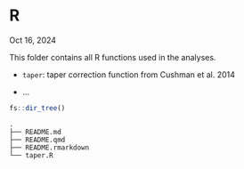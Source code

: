 # R

Oct 16, 2024

This folder contains all R functions used in the analyses.

- `taper`: taper correction function from Cushman et al. 2014

- …

``` r
fs::dir_tree()
```

    .
    ├── README.md
    ├── README.qmd
    ├── README.rmarkdown
    └── taper.R
